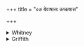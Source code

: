 +++
title = "०७ येवाषासः कष्कषास"

+++

<details><summary>Whitney</summary>

### Translation
7. The *yévāshas*, the *káshkashas*, the stirrers, the  
*śipavitnukás*—both let the seen worm be slain, and let the unseen be  
slain.

### Notes
The *pada*-text divides *ejat॰kā́ḥ*, but not *śipavitnukā́ḥ*, both  
according to Prāt. iv. 25. ⌊For *ejat-ká*, cf. *avat-ká*, ii. 3. 1 and  
note; also *bhinna-ka*, note to ii. 32. 6, and the frequent Pāli forms  
like *ni-panna-ka*, Jātaka, ii. p. 7²⁰. Ppp. has, for **a, b**,  
*yavāyavā khāsaṣkaṣki śyāmo dhūkṣāmaś ca parivṛkṇavaḥ:* and, for **d**,  
*adṛṣṭaś co ’ta hanyatām*.
</details>

<details><summary>Griffith</summary>

Slain the Yevasha of the worms, slain too is the Nadaniman. I have reduced them all to dust like vetches with the pounding- stone.
</details>
